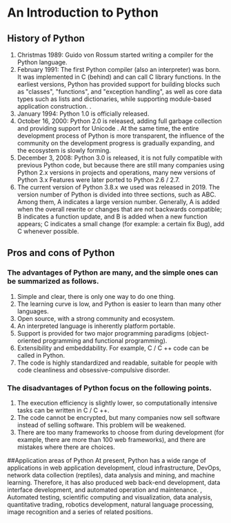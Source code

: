 # An Introduction to Python

## History of Python
1. Christmas 1989: Guido von Rossum started writing a compiler for the Python language.
2. February 1991: The first Python compiler (also an interpreter) was born. It was implemented in C (behind) and can call C library functions. In the earliest versions, Python has provided support for building blocks such as "classes", "functions", and "exception handling", as well as core data types such as lists and dictionaries, while supporting module-based application construction. .
3. January 1994: Python 1.0 is officially released.
4. October 16, 2000: Python 2.0 is released, adding full garbage collection and providing support for Unicode . At the same time, the entire development process of Python is more transparent, the influence of the community on the development progress is gradually expanding, and the ecosystem is slowly forming.
5. December 3, 2008: Python 3.0 is released, it is not fully compatible with previous Python code, but because there are still many companies using Python 2.x versions in projects and operations, many new versions of Python 3.x Features were later ported to Python 2.6 / 2.7.
6. The current version of Python 3.8.x we used was released in 2019. The version number of Python is divided into three sections, such as ABC. Among them, A indicates a large version number. Generally, A is added when the overall rewrite or changes that are not backwards compatible; B indicates a function update, and B is added when a new function appears; C indicates a small change (for example: a certain fix Bug), add C whenever possible.

## Pros and cons of Python
### The advantages of Python are many, and the simple ones can be summarized as follows.

1. Simple and clear, there is only one way to do one thing.
2. The learning curve is low, and Python is easier to learn than many other languages.
3. Open source, with a strong community and ecosystem.
4. An interpreted language is inherently platform portable.
5. Support is provided for two major programming paradigms (object-oriented programming and functional programming).
6. Extensibility and embeddability. For example, C / C ++ code can be called in Python.
7. The code is highly standardized and readable, suitable for people with code cleanliness and obsessive-compulsive disorder.
### The disadvantages of Python focus on the following points.

1. The execution efficiency is slightly lower, so computationally intensive tasks can be written in C / C ++.
2. The code cannot be encrypted, but many companies now sell software instead of selling software. This problem will be weakened.
3. There are too many frameworks to choose from during development (for example, there are more than 100 web frameworks), and there are mistakes where there are choices.

##Application areas of Python
At present, Python has a wide range of applications in web application development, cloud infrastructure, DevOps, network data collection (reptiles), data analysis and mining, and machine learning. Therefore, it has also produced web back-end development, data interface development, and automated operation and maintenance. , Automated testing, scientific computing and visualization, data analysis, quantitative trading, robotics development, natural language processing, image recognition and a series of related positions.
